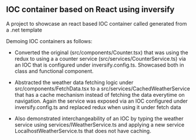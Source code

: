## IOC container based on React using inversify

A project to showcase an react based IOC container called generated from a .net template

Demoing IOC containers as follows:

- Converted the original (src/components/Counter.tsx) that was using the redux to using a a counter service (src/services/CounterService.ts) via an IOC that is configured under inversify.config.ts. Showcased both in class and functional component.

- Abstracted the weather data fetching logic under src/components/FetchData.tsx to a src/services/CachedWeatherService that has a cache mechanism instead of fetching the data everytime on navigation. Again the service was exposed via an IOC configured under inversify.config.ts and replaced redux when using it under fetch data

- Also demonstrated interchangeability of an IOC by typing the weather service using services/IWeatherService.ts and applying a new service LocalhostWeatherService.ts that does not have caching.
